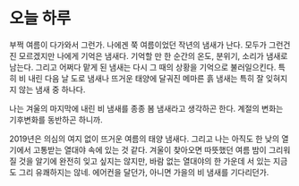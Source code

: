 # 오늘 하루

 부쩍 여름이 다가와서 그런가. 나에겐 쭉 여름이었던 작년의 냄새가 난다. 모두가 그런건진 모르겠지만 나에게 기억은 냄새다. 기억할 만 한 순간의 온도, 분위기, 소리가 냄새로 남는다. 그리고 어쩌다 맡게 된 냄새는 다시 그 때의 상황을 기억으로 불러일으킨다. 특히 비 내린 다음 날 도로 냄새나 뜨거운 태양에 달궈진 메마른 흙 냄새는 특히 잘 잊혀지지 않는 냄새 중 하나다.

 나는 겨울의 마지막에 내린 비 냄새를 종종 봄 냄새라고 생각하곤 한다. 계절의 변화는 기후변화를 동반하곤 하니까.  

 2019년은 의심의 여지 없이 뜨거운 여름의 태양 냄새다. 그리고 나는 아직도 한 낮의 열기에서 고통받는 열대야 속에 있는 것 같다. 겨울이 찾아오면 따뜻했던 여름 밤이 그리워질 것을 알기에 완전히 잊고 싶지는 않지만, 바람 없는 열대야의 한 가운데 서 있는 지금도 그리 유쾌하지는 않네. 에어컨을 달던가, 아니면 가을의 비 냄새를 기다리던가.